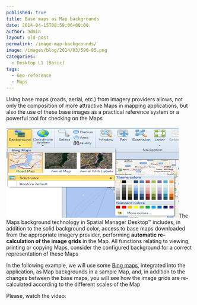 ```yaml
---
published: true
title: Base maps as Map backgrounds
date: 2014-04-15T08:59:06+00:00
author: admin
layout: old-post
permalink: /image-map-backgrounds/
image: /images/blog/2014/03/590-85.png
categories:
  - Desktop L1 (Basic)
tags:
  - Geo-reference
  - Maps
---
```

Using base maps (roads, aerial, etc.) from imagery providers allows, not only the composition of more attractive Maps in mapping applications, but also the use of these base images as a practical reference system or a powerful tool for checking on the Maps<!--more-->

<a href="/images/blog/2014/04/Spatial_Manager_Base_Maps.png" target="_blank" rel="nofollow"><img alt="Spatial_Manager_Base_Maps" src="/images/blog/2014/04/Spatial_Manager_Base_Maps.png" width="465" height="245" /></a>The Maps background technology in Spatial Manager Desktop™ includes, in addition to the solid background color, access to base maps downloaded from the appropriate imagery provider, performing **automatic re-calculation of the image grids** in the Map. All functions relating to viewing, printing or copying Maps, consider the configured background for a correct representation of these Maps

In the following example, we will use some <a title="Bing Maps" href="http://en.wikipedia.org/wiki/Bing_Maps" target="_blank" rel="nofollow">Bing maps</a>, integrated into the application, as Map backgrounds in a sample Map, and, in addition to the changes between the base maps, you will see how the image grids are re-calculated according to the different scales of the Map

Please, watch the video: